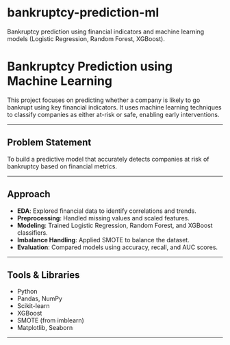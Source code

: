 # bankruptcy-prediction-ml
Bankruptcy prediction using financial indicators and machine learning models (Logistic Regression, Random Forest, XGBoost).
#  Bankruptcy Prediction using Machine Learning

This project focuses on predicting whether a company is likely to go bankrupt using key financial indicators. It uses machine learning techniques to classify companies as either at-risk or safe, enabling early interventions.

---

## Problem Statement
To build a predictive model that accurately detects companies at risk of bankruptcy based on financial metrics.

---

## Approach
- **EDA**: Explored financial data to identify correlations and trends.
- **Preprocessing**: Handled missing values and scaled features.
- **Modeling**: Trained Logistic Regression, Random Forest, and XGBoost classifiers.
- **Imbalance Handling**: Applied SMOTE to balance the dataset.
- **Evaluation**: Compared models using accuracy, recall, and AUC scores.

---

## Tools & Libraries
- Python
- Pandas, NumPy
- Scikit-learn
- XGBoost
- SMOTE (from imblearn)
- Matplotlib, Seaborn

---

